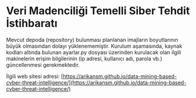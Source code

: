 # Veri Madenciliği Temelli Siber Tehdit İstihbaratı
Mevcut depoda (repository) bulunması planlanan imajların boyutlarının büyük olmasından dolayı yüklenememiştir. Kurulum aşamasında, kaynak kodları altında bulunan ayarlar.py dosyası üzerinden kurulacak olan ilgili makinelerin erişim bilgilerinin (ip adresi, kullanıcı adı, parola vb.) güncellenmesi gerekmektedir.

İlgili web sitesi adresi: [https://arikansm.github.io/data-mining-based-cyber-threat-intelligence/](https://arikansm.github.io/data-mining-based-cyber-threat-intelligence/)
